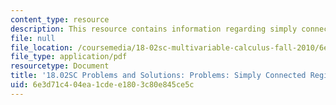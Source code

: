 ```yaml
---
content_type: resource
description: This resource contains information regarding simply connected regions.
file: null
file_location: /coursemedia/18-02sc-multivariable-calculus-fall-2010/6e3d71c404ea1cdee1803c80e845ce5c_MIT18_02SC_pb_72_comb.pdf
file_type: application/pdf
resourcetype: Document
title: '18.02SC Problems and Solutions: Problems: Simply Connected Regions'
uid: 6e3d71c4-04ea-1cde-e180-3c80e845ce5c
---
```

